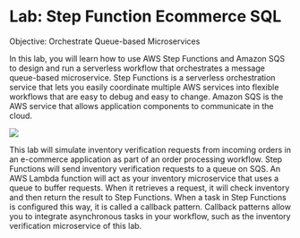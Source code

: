# Lab: Step Function Ecommerce SQL

Objective: Orchestrate Queue-based Microservices

In this lab, you will learn how to use AWS Step Functions and Amazon SQS to design and run a serverless workflow that orchestrates a message queue-based microservice. Step Functions is a serverless orchestration service that lets you easily coordinate multiple AWS services into flexible workflows that are easy to debug and easy to change. Amazon SQS is the AWS service that allows application components to communicate in the cloud.

![](https://user-images.githubusercontent.com/62965911/214565074-373805b7-af41-4686-94c5-0b11be69afc2.png)

This lab will simulate inventory verification requests from incoming orders in an e-commerce application as part of an order processing workflow. Step Functions will send inventory verification requests to a queue on SQS. An AWS Lambda function will act as your inventory microservice that uses a queue to buffer requests. When it retrieves a request, it will check inventory and then return the result to Step Functions. When a task in Step Functions is configured this way, it is called a callback pattern. Callback patterns allow you to integrate asynchronous tasks in your workflow, such as the inventory verification microservice of this lab.